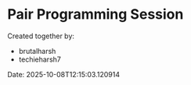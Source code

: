 # Pair Programming Session

Created together by:
- brutalharsh
- techieharsh7

Date: 2025-10-08T12:15:03.120914
